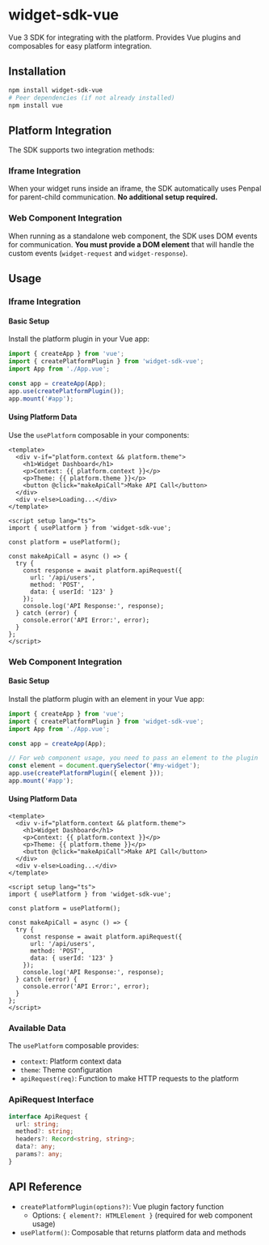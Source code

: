 # widget-sdk-vue

Vue 3 SDK for integrating with the platform. Provides Vue plugins and composables for easy platform integration.

## Installation

```bash
npm install widget-sdk-vue
# Peer dependencies (if not already installed)
npm install vue
```

## Platform Integration

The SDK supports two integration methods:

### Iframe Integration
When your widget runs inside an iframe, the SDK automatically uses Penpal for parent-child communication. **No additional setup required.**

### Web Component Integration
When running as a standalone web component, the SDK uses DOM events for communication. **You must provide a DOM element** that will handle the custom events (`widget-request` and `widget-response`).

## Usage

### Iframe Integration

#### Basic Setup

Install the platform plugin in your Vue app:

```typescript
import { createApp } from 'vue';
import { createPlatformPlugin } from 'widget-sdk-vue';
import App from './App.vue';

const app = createApp(App);
app.use(createPlatformPlugin());
app.mount('#app');
```

#### Using Platform Data

Use the `usePlatform` composable in your components:

```vue
<template>
  <div v-if="platform.context && platform.theme">
    <h1>Widget Dashboard</h1>
    <p>Context: {{ platform.context }}</p>
    <p>Theme: {{ platform.theme }}</p>
    <button @click="makeApiCall">Make API Call</button>
  </div>
  <div v-else>Loading...</div>
</template>

<script setup lang="ts">
import { usePlatform } from 'widget-sdk-vue';

const platform = usePlatform();

const makeApiCall = async () => {
  try {
    const response = await platform.apiRequest({
      url: '/api/users',
      method: 'POST',
      data: { userId: '123' }
    });
    console.log('API Response:', response);
  } catch (error) {
    console.error('API Error:', error);
  }
};
</script>
```

### Web Component Integration

#### Basic Setup

Install the platform plugin with an element in your Vue app:

```typescript
import { createApp } from 'vue';
import { createPlatformPlugin } from 'widget-sdk-vue';
import App from './App.vue';

const app = createApp(App);

// For web component usage, you need to pass an element to the plugin
const element = document.querySelector('#my-widget');
app.use(createPlatformPlugin({ element }));
app.mount('#app');
```

#### Using Platform Data

```vue
<template>
  <div v-if="platform.context && platform.theme">
    <h1>Widget Dashboard</h1>
    <p>Context: {{ platform.context }}</p>
    <p>Theme: {{ platform.theme }}</p>
    <button @click="makeApiCall">Make API Call</button>
  </div>
  <div v-else>Loading...</div>
</template>

<script setup lang="ts">
import { usePlatform } from 'widget-sdk-vue';

const platform = usePlatform();

const makeApiCall = async () => {
  try {
    const response = await platform.apiRequest({
      url: '/api/users',
      method: 'POST',
      data: { userId: '123' }
    });
    console.log('API Response:', response);
  } catch (error) {
    console.error('API Error:', error);
  }
};
</script>
```

### Available Data

The `usePlatform` composable provides:

- `context`: Platform context data
- `theme`: Theme configuration
- `apiRequest(req)`: Function to make HTTP requests to the platform

### ApiRequest Interface

```typescript
interface ApiRequest {
  url: string;
  method?: string;
  headers?: Record<string, string>;
  data?: any;
  params?: any;
}
```

## API Reference

- `createPlatformPlugin(options?)`: Vue plugin factory function
  - Options: `{ element?: HTMLElement }` (required for web component usage)
- `usePlatform()`: Composable that returns platform data and methods 